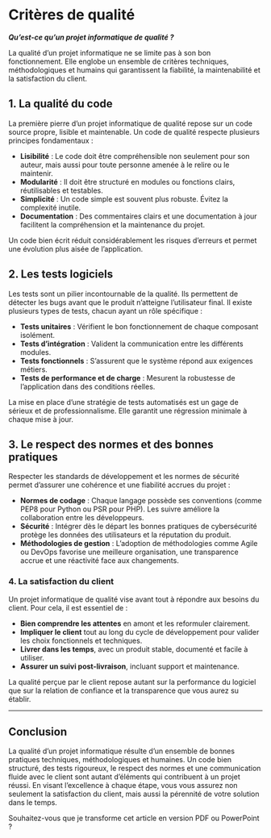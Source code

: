 # Critères de qualité

***Qu’est-ce qu’un projet informatique de qualité ?***

La qualité d’un projet informatique ne se limite pas à son bon fonctionnement. Elle englobe un ensemble de critères techniques, méthodologiques et humains qui garantissent la fiabilité, la maintenabilité et la satisfaction du client. 

## 1. La qualité du code

La première pierre d’un projet informatique de qualité repose sur un code source propre, lisible et maintenable. Un code de qualité respecte plusieurs principes fondamentaux :

* **Lisibilité** : Le code doit être compréhensible non seulement pour son auteur, mais aussi pour toute personne amenée à le relire ou le maintenir.
* **Modularité** : Il doit être structuré en modules ou fonctions clairs, réutilisables et testables.
* **Simplicité** : Un code simple est souvent plus robuste. Évitez la complexité inutile.
* **Documentation** : Des commentaires clairs et une documentation à jour facilitent la compréhension et la maintenance du projet.

Un code bien écrit réduit considérablement les risques d’erreurs et permet une évolution plus aisée de l’application.

## 2. Les tests logiciels

Les tests sont un pilier incontournable de la qualité. Ils permettent de détecter les bugs avant que le produit n’atteigne l’utilisateur final. Il existe plusieurs types de tests, chacun ayant un rôle spécifique :

* **Tests unitaires** : Vérifient le bon fonctionnement de chaque composant isolément.
* **Tests d’intégration** : Valident la communication entre les différents modules.
* **Tests fonctionnels** : S’assurent que le système répond aux exigences métiers.
* **Tests de performance et de charge** : Mesurent la robustesse de l’application dans des conditions réelles.

La mise en place d’une stratégie de tests automatisés est un gage de sérieux et de professionnalisme. Elle garantit une régression minimale à chaque mise à jour.

## 3. Le respect des normes et des bonnes pratiques

Respecter les standards de développement et les normes de sécurité permet d’assurer une cohérence et une fiabilité accrues du projet :

* **Normes de codage** : Chaque langage possède ses conventions (comme PEP8 pour Python ou PSR pour PHP). Les suivre améliore la collaboration entre les développeurs.
* **Sécurité** : Intégrer dès le départ les bonnes pratiques de cybersécurité protège les données des utilisateurs et la réputation du produit.
* **Méthodologies de gestion** : L’adoption de méthodologies comme Agile ou DevOps favorise une meilleure organisation, une transparence accrue et une réactivité face aux changements.

### **4. La satisfaction du client**

Un projet informatique de qualité vise avant tout à répondre aux besoins du client. Pour cela, il est essentiel de :

* **Bien comprendre les attentes** en amont et les reformuler clairement.
* **Impliquer le client** tout au long du cycle de développement pour valider les choix fonctionnels et techniques.
* **Livrer dans les temps**, avec un produit stable, documenté et facile à utiliser.
* **Assurer un suivi post-livraison**, incluant support et maintenance.

La qualité perçue par le client repose autant sur la performance du logiciel que sur la relation de confiance et la transparence que vous aurez su établir.

---

## **Conclusion**

La qualité d’un projet informatique résulte d’un ensemble de bonnes pratiques techniques, méthodologiques et humaines. Un code bien structuré, des tests rigoureux, le respect des normes et une communication fluide avec le client sont autant d’éléments qui contribuent à un projet réussi. En visant l’excellence à chaque étape, vous vous assurez non seulement la satisfaction du client, mais aussi la pérennité de votre solution dans le temps.

Souhaitez-vous que je transforme cet article en version PDF ou PowerPoint ?
